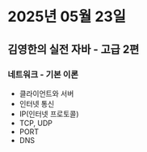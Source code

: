 # 2025년 05월 23일

## 김영한의 실전 자바 - 고급 2편

### 네트워크 - 기본 이론

- 클라이언트와 서버
- 인터넷 통신
- IP(인터넷 프로토콜)
- TCP, UDP
- PORT
- DNS
